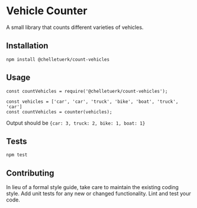 Vehicle Counter
=========

A small library that counts different varieties of vehicles.

## Installation

  `npm install @chelletuerk/count-vehicles`

## Usage

    const countVehicles = require('@chelletuerk/count-vehicles');

    const vehicles = ['car', 'car', 'truck', 'bike', 'boat', 'truck', 'car']
    const countVehicles = counter(vehicles);


  Output should be `{car: 3, truck: 2, bike: 1, boat: 1}`


## Tests

  `npm test`

## Contributing

In lieu of a formal style guide, take care to maintain the existing coding style. Add unit tests for any new or changed functionality. Lint and test your code.
